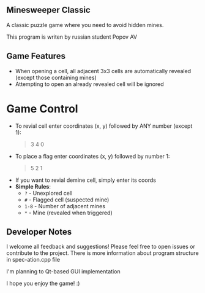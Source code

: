 ## Minesweeper Classic ##

A classic puzzle game where you need to avoid hidden mines.

This program is writen by russian student Popov AV

## Game Features ##

- When opening a cell, all adjacent 3x3 cells are automatically revealed (except those containing mines)
- Attempting to open an already revealed cell will be ignored
# Game Control
- To revial cell enter coordinates (x, y) followed by ANY number (except 1):
    > 3 4 0
- To place a flag enter coordinates (x, y) followed by number 1:
    > 5 2 1
- If you want to revial demine cell, simply enter its coords
- **Simple Rules**: 
  - `?` - Unexplored cell
  - `#` - Flagged cell (suspected mine)
  - `1-8` - Number of adjacent mines
  - `*` - Mine (revealed when triggered)

## Developer Notes ##

I welcome all feedback and suggestions! Please feel free to open issues or contribute to the project. There is more information about program structure in spec-ation.cpp file

I'm planning to Qt-based GUI implementation

I hope you enjoy the game! :)
